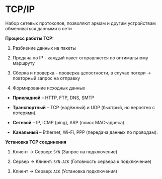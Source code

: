 # TCP/IP

Набор сетевых протоколов, позволяют армам и другим устройствам обмениваться данными в сети



**Процесс работы TCP:**

1. Разбиение данных на пакеты 

2. Предача по IP - каждый пакет отправляется по оптимальному маршруту

3. Сборка и проверка - проверка целостности, в случае потери -> повторный запрос на отправку

4. Формирование исходных данных



- **Прикладной** – HTTP, FTP, DNS, SMTP 

- **Транспортный** – TCP (надёжный) и UDP (быстрый, но вероятно с потерями).

- **Сетевой** – IP, ICMP (ping), ARP (поиск MAC-адреса).

- **Канальный** – Ethernet, Wi-Fi, PPP (передача данных по проводам).



**Установка TCP соединения**

1. Клиент -> Сервер: `SYN` (Запрос на подключение)

2. Сервер -> Клиент: `SYN-ACK` (Готовность сервера к подключение)

3. Клиент -> Сервер: `ACK` (Установка подключения)



